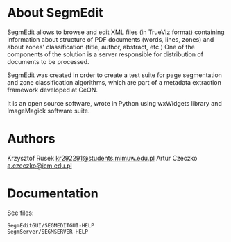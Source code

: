 About SegmEdit
==============

SegmEdit allows to browse and edit XML files (in TrueViz format) containing
information about structure of PDF documents (words, lines, zones) and about
zones' classification (title, author, abstract, etc.) One of the components
of the solution is a server responsible for distribution of documents to be
processed.

SegmEdit was created in order to create a test suite for page segmentation
and zone classification algorithms, which are part of a metadata extraction
framework developed at CeON.

It is an open source software, wrote in Python using wxWidgets library and
ImageMagick software suite.


Authors
=======

Krzysztof Rusek <kr292291@students.mimuw.edu.pl>
Artur Czeczko <a.czeczko@icm.edu.pl>


Documentation
=============

See files:

    SegmEditGUI/SEGMEDITGUI-HELP
    SegmServer/SEGMSERVER-HELP

